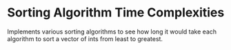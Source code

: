 # Sorting Algorithm Time Complexities
 Implements various sorting algorithms to see how long it would take each algorithm to sort a vector of ints from least to greatest. 
